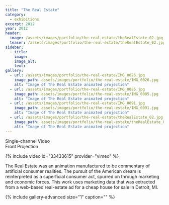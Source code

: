 ```yaml
---
title: "The Real Estate"
category:
  - exhibitions
excerpt: 2012
year: 2012
header:
  image: /assets/images/portfolio/the-real-estate/theRealEstate_02.jpg
  teaser: /assets/images/portfolio/the-real-estate/theRealEstate_02.jpg
sidebar:
  - title:
    image:
    image_alt:
    text:
gallery:
  - url: /assets/images/portfolio/the-real-estate/IMG_0026.jpg
    image_path: assets/images/portfolio/the-real-estate/IMG_0026.jpg
    alt: "Image of The Real Estate animated projection"
  - url: /assets/images/portfolio/the-real-estate/IMG_0085.jpg
    image_path: assets/images/portfolio/the-real-estate/IMG_0085.jpg
    alt: "Image of The Real Estate animated projection"
  - url: /assets/images/portfolio/the-real-estate/IMG_0091.jpg
    image_path: assets/images/portfolio/the-real-estate/IMG_0091.jpg
    alt: "Image of The Real Estate animated projection"
  - url: /assets/images/portfolio/the-real-estate/theRealEstate_02.jpg
    image_path: assets/images/portfolio/the-real-estate/theRealEstate_02.jpg
    alt: "Image of The Real Estate animated projection"
---
```

Single-channel Video  
Front Projection

{% include video id="33433615" provider="vimeo" %}

The Real Estate was an animation manufactured to be commentary of artificial consumer realities. The pursuit of the American dream is reinterpreted as a superficial consumer act, spurred on through marketing and economic forces. This work uses marketing data that was extracted from a web-based real-estate ad for a cheap house for sale in Detroit, MI.

{% include gallery-advanced size="1" caption="" %}